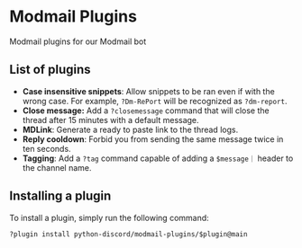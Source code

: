 # Modmail Plugins
Modmail plugins for our Modmail bot

## List of plugins
- **Case insensitive snippets**: Allow snippets to be ran even if with the wrong case. For example, `?Dm-RePort` will be recognized as `?dm-report`.
- **Close message:** Add a `?closemessage` command that will close the thread after 15 minutes with a default message.
- **MDLink**: Generate a ready to paste link to the thread logs.
- **Reply cooldown**: Forbid you from sending the same message twice in ten seconds.
- **Tagging**: Add a `?tag` command capable of adding a `$message｜` header to the channel name.

## Installing a plugin
To install a plugin, simply run the following command:
```
?plugin install python-discord/modmail-plugins/$plugin@main
```
